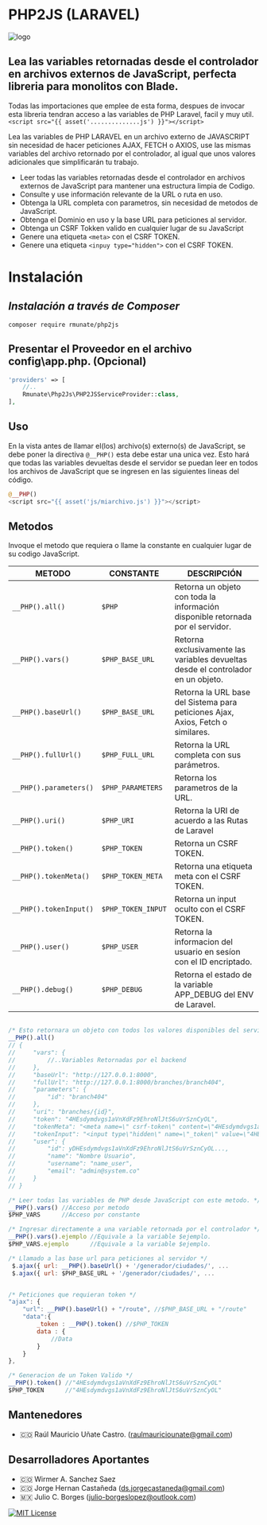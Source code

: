 # PHP2JS (LARAVEL) 

![logo](https://user-images.githubusercontent.com/91748598/236917119-68ae265f-56b4-433e-a0f4-4379c2e93e99.png)

## Lea las variables retornadas desde el controlador en archivos externos de JavaScript, perfecta libreria para monolitos con Blade.
Todas las importaciones que emplee de esta forma, despues de invocar esta libreria tendran acceso a las variables de PHP Laravel, facil y muy util.
`<script src="{{ asset('..............js') }}"></script>`

Lea las variables de PHP LARAVEL en un archivo externo de JAVASCRIPT sin necesidad de hacer peticiones AJAX, FETCH o AXIOS, use las mismas variables del archivo retornado por el controlador, al igual que unos valores adicionales que simplificarán tu trabajo.

- Leer todas las variables retornadas desde el controlador en archivos externos de JavaScript para mantener una estructura limpia de Codigo.
- Consulte y use información relevante de la URL o ruta en uso.
- Obtenga la URL completa con parametros, sin necesidad de metodos de JavaScript.
- Obtenga el Dominio en uso y la base URL para peticiones al servidor.
- Obtenga un CSRF Tokken valido en cualquier lugar de su JavaScript
- Genere una etiqueta `<meta>` con el CSRF TOKEN.
- Genere una etiqueta `<inpuy type="hidden">` con el CSRF TOKEN.


# Instalación
## _Instalación a través de Composer_

```console
composer require rmunate/php2js
```

## Presentar el Proveedor en el archivo config\app.php. (Opcional)

```php
'providers' => [
    //..
    Rmunate\Php2Js\PHP2JSServiceProvider::class,
],
```

## Uso
En la vista antes de llamar el(los) archivo(s) externo(s) de JavaScript, se debe poner la directiva `@__PHP()` esta debe estar una unica vez. Esto hará que todas las variables devueltas desde el servidor se puedan leer en todos los archivos de JavaScript que se ingresen en las siguientes lineas del código.


```php
@__PHP()
<script src="{{ asset('js/miarchivo.js') }}"></script>
```

## Metodos
Invoque el metodo que requiera o llame la constante en cualquier lugar de su codigo JavaScript.

| METODO | CONSTANTE | DESCRIPCIÓN |
| ------ | ------ | ------ |
| `__PHP().all()` | `$PHP` | Retorna un objeto con toda la información disponible retornada por el servidor. |
| `__PHP().vars()` | `$PHP_BASE_URL` | Retorna exclusivamente las variables devueltas desde el controlador en un objeto. |
| `__PHP().baseUrl()` | `$PHP_BASE_URL` | Retorna la URL base del Sistema para peticiones Ajax, Axios, Fetch o similares. |
| `__PHP().fullUrl()` | `$PHP_FULL_URL` | Retorna la URL completa con sus parámetros. |
| `__PHP().parameters()` | `$PHP_PARAMETERS` | Retorna los parametros de la URL. |
| `__PHP().uri()` | `$PHP_URI` | Retorna la URI de acuerdo a las Rutas de Laravel |
| `__PHP().token()` | `$PHP_TOKEN` | Retorna un CSRF TOKEN. |
| `__PHP().tokenMeta()` | `$PHP_TOKEN_META` | Retorna una etiqueta meta con el CSRF TOKEN. |
| `__PHP().tokenInput()` | `$PHP_TOKEN_INPUT` | Retorna un input oculto con el CSRF TOKEN. |
| `__PHP().user()` | `$PHP_USER` | Retorna la informacion del usuario en sesíon con el ID encriptado. |
| `__PHP().debug()` | `$PHP_DEBUG` | Retorna el estado de la variable APP_DEBUG del ENV de Laravel. |

```javascript

/* Esto retornara un objeto con todos los valores disponibles del servidor. */
__PHP().all()
// {
//     "vars": {
//         //..Variables Retornadas por el backend
//     },
//     "baseUrl": "http://127.0.0.1:8000",
//     "fullUrl": "http://127.0.0.1:8000/branches/branch404",
//     "parameters": {
//         "id": "branch404"
//     },
//     "uri": "branches/{id}",
//     "token": "4HEsdymdvgs1aVnXdFz9EhroNlJtS6uVrSznCyOL",
//     "tokenMeta": "<meta name=\" csrf-token\" content=\"4HEsdymdvgs1aVnXdFz9EhroNlJtS6uVrSznCyOL\">",
//     "tokenInput": "<input type\"hidden\" name=\"_token\" value=\"4HEsdymdvgs1aVnXdFz9EhroNlJtS6uVrSznCyOL\"/>",
//     "user": {
//         "id": yDHEsdymdvgs1aVnXdFz9EhroNlJtS6uVrSznCyOL...,
//         "name": "Nombre Usuario",
//         "username": "name_user",
//         "email": "admin@system.co"
//     }
// }

/* Leer todas las variables de PHP desde JavaScript con este metodo. */
__PHP().vars() //Acceso por metodo
$PHP_VARS      //Acceso por constante

/* Ingresar directamente a una variable retornada por el controlador */
__PHP().vars().ejemplo //Equivale a la variable $ejemplo.
$PHP_VARS.ejemplo      //Equivale a la variable $ejemplo.

/* Llamado a las base url para peticiones al servidor */
 $.ajax({ url: __PHP().baseUrl() + '/generador/ciudades/', ...
 $.ajax({ url: $PHP_BASE_URL + '/generador/ciudades/', ...


/* Peticiones que requieran token */
"ajax": {
    "url": __PHP().baseUrl() + "/route", //$PHP_BASE_URL + "/route"
    "data":{
        _token : __PHP().token() //$PHP_TOKEN 
        data : {
            //Data
        }
    }
},

/* Generacion de un Token Valido */
__PHP().token() //"4HEsdymdvgs1aVnXdFz9EhroNlJtS6uVrSznCyOL"
$PHP_TOKEN      //"4HEsdymdvgs1aVnXdFz9EhroNlJtS6uVrSznCyOL"
```
## Mantenedores
- 🇨🇴 Raúl Mauricio Uñate Castro. (raulmauriciounate@gmail.com)

## Desarrolladores Aportantes
- 🇨🇴 Wirmer A. Sanchez Saez
- 🇨🇴 Jorge Hernan Castañeda (ds.jorgecastaneda@gmail.com)
- 🇲🇽 Julio C. Borges (julio-borgeslopez@outlook.com)


[![MIT License](https://img.shields.io/badge/License-MIT-green.svg)](https://choosealicense.com/licenses/mit/)

